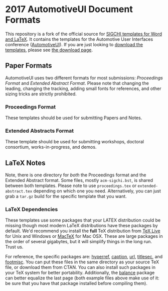 # 2017 AutomotiveUI Document Formats #

This repository is a fork of the official source for [SIGCHI templates for Word and LaTeX](http://github.com/sigchi/Document-Formats). 
It contains the templates for the Automotive User Interfaces conference ([AutomotiveUI](http://www.auto-ui.org)).
If you are just looking to [download the templates][download], please see [the download page][download].


## Paper Formats ##

AutomotiveUI uses two different formats for most submissions: *Proceedings Format* and *Extended Abstract Format*. Please note that changing the leading, changing the tracking, adding small fonts for references, and other sizing tricks are strictly prohibited.

### Proceedings Format ###

These templates should be used for submitting Papers and Notes. 

### Extended Abstracts Format ###

These template should be used for submitting workshops, doctoral consortium, works-in-progress, and demos. 

## LaTeX Notes ##

Note, there is one directory for *both* the Proceedings format and the Extended Abstract format.  Some files, mostly ```acm-sigchi.bst```, is shared between both templates.  Please note to use ```proceedings.tex``` or ```extended-abstract.tex``` depending on which one you need. Alternatively, you can just grab a `tar.gz` build for the specific template that you want.

### LaTeX Dependencies ###

These templates use some packages that your LATEX distribution could be missing though most modern LaTeX distributions have these packages by default. We'd recommend you install the **full** TeX distribution from [TeX Live] for Unix and Windows or [MacTeX] for Mac OSX.  These are large packages in the order of several gigabytes, but it will simplify things in the long run.  Trust us. 

For reference, the specific packages are: [hyperref], [caption], [url], [titlesec], and [footmisc]. You can put these files in the same directory as your source TeX file, or download them from CTAN. You can also install such packages in your TeX system for better portability. Additionally, the [balance] package can better equalize the last page (both example files above make use of it: be sure that you have that package installed before compiling them).

[download]: http://auto-ui.github.io/Document-Formats/
[TeX Live]: http://tug.org/texlive/
[MacTeX]: http://tug.org/mactex/
[hyperref]: http://www.ctan.org/tex-archive/macros/latex/contrib/hyperref/
[caption]: http://www.ctan.org/tex-archive/macros/latex/contrib/caption/
[url]: http://www.ctan.org/tex-archive/macros/latex/contrib/url/
[titlesec]: http://www.ctan.org/tex-archive/macros/latex/contrib/titlesec/
[footmisc]: http://www.ctan.org/tex-archive/macros/latex/contrib/footmisc/
[balance]: http://www.ctan.org/pkg/balance
